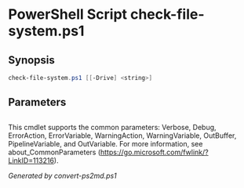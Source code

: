 # PowerShell Script check-file-system.ps1

## Synopsis
```powershell
check-file-system.ps1 [[-Drive] <string>]

```

## Parameters
## <CommonParameters>
This cmdlet supports the common parameters: Verbose, Debug, ErrorAction, ErrorVariable, WarningAction, WarningVariable, OutBuffer, PipelineVariable, and OutVariable. For more information, see about_CommonParameters (https://go.microsoft.com/fwlink/?LinkID=113216).

*Generated by convert-ps2md.ps1*

